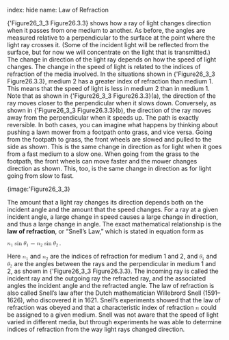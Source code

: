 index: hide
name: Law of Refraction

{'Figure26_3_3 Figure26.3.3} shows how a ray of light changes direction when it passes from one medium to another. As before, the angles are measured relative to a perpendicular to the surface at the point where the light ray crosses it. (Some of the incident light will be reflected from the surface, but for now we will concentrate on the light that is transmitted.) The change in direction of the light ray depends on how the speed of light changes. The change in the speed of light is related to the indices of refraction of the media involved. In the situations shown in {'Figure26_3_3 Figure26.3.3}, medium 2 has a greater index of refraction than medium 1. This means that the speed of light is less in medium 2 than in medium 1. Note that as shown in {'Figure26_3_3 Figure26.3.3}(a), the direction of the ray moves closer to the perpendicular when it slows down. Conversely, as shown in {'Figure26_3_3 Figure26.3.3}(b), the direction of the ray moves away from the perpendicular when it speeds up. The path is exactly reversible. In both cases, you can imagine what happens by thinking about pushing a lawn mower from a footpath onto grass, and vice versa. Going from the footpath to grass, the front wheels are slowed and pulled to the side as shown. This is the same change in direction as for light when it goes from a fast medium to a slow one. When going from the grass to the footpath, the front wheels can move faster and the mower changes direction as shown. This, too, is the same change in direction as for light going from slow to fast.


{image:'Figure26_3_3}
        

The amount that a light ray changes its direction depends both on the incident angle and the amount that the speed changes. For a ray at a given incident angle, a large change in speed causes a large change in direction, and thus a large change in angle. The exact mathematical relationship is the  **law of refraction**, or “Snell’s Law,” which is stated in equation form as

<math xmlns:q="http://cnx.rice.edu/qml/1.0" xmlns:m="http://www.w3.org/1998/Math/MathML" xmlns="http://cnx.rice.edu/cnxml"><semantics><mrow><mrow><mrow><msub><mi>n</mi><mrow><mn>1</mn></mrow></msub><mspace width="0.25em"/><mtext>sin</mtext><mspace width="0.25em"/><mrow><msub><mi>θ</mi><mrow><mn>1</mn></mrow></msub><mo stretchy="false">=</mo><msub><mi>n</mi><mrow><mn>2</mn></mrow></msub></mrow><mspace width="0.25em"/><mtext>sin</mtext><mspace width="0.25em"/><msub><mi>θ</mi><mrow><mn>2</mn></mrow></msub></mrow><mo>.</mo></mrow><mrow/></mrow><annotation encoding="StarMath 5.0"> size 12&#123;n rSub &#123; size 8&#123;1&#125; &#125; &quot;sin&quot;θ rSub &#123; size 8&#123;1&#125; &#125; =n rSub &#123; size 8&#123;2&#125; &#125; &quot;sin&quot;θ rSub &#123; size 8&#123;2&#125; &#125; &#125; &#123;&#125;</annotation></semantics></math>

Here <math xmlns:q="http://cnx.rice.edu/qml/1.0" xmlns:m="http://www.w3.org/1998/Math/MathML" xmlns="http://cnx.rice.edu/cnxml"><semantics><mrow><mrow><msub><mi>n</mi><mrow><mn>1</mn></mrow></msub></mrow><mrow/></mrow><annotation encoding="StarMath 5.0"> size 12&#123;n rSub &#123; size 8&#123;1&#125; &#125; &#125; &#123;&#125;</annotation></semantics></math> and <math xmlns:q="http://cnx.rice.edu/qml/1.0" xmlns:m="http://www.w3.org/1998/Math/MathML" xmlns="http://cnx.rice.edu/cnxml"><semantics><mrow><mrow><msub><mi>n</mi><mrow><mn>2</mn></mrow></msub></mrow><mrow/></mrow><annotation encoding="StarMath 5.0"> size 12&#123;n rSub &#123; size 8&#123;2&#125; &#125; &#125; &#123;&#125;</annotation></semantics></math> are the indices of refraction for medium 1 and 2, and <math xmlns:q="http://cnx.rice.edu/qml/1.0" xmlns:m="http://www.w3.org/1998/Math/MathML" xmlns="http://cnx.rice.edu/cnxml"><semantics><mrow><mrow><msub><mi>θ</mi><mrow><mn>1</mn></mrow></msub></mrow><mrow/></mrow><annotation encoding="StarMath 5.0"> size 12&#123;q rSub &#123; size 8&#123;1&#125; &#125; &#125; &#123;&#125;</annotation></semantics></math> and <math xmlns:q="http://cnx.rice.edu/qml/1.0" xmlns:m="http://www.w3.org/1998/Math/MathML" xmlns="http://cnx.rice.edu/cnxml"><semantics><mrow><mrow><msub><mi>θ</mi><mrow><mn>2</mn></mrow></msub></mrow><mrow/></mrow><annotation encoding="StarMath 5.0"> size 12&#123;q rSub &#123; size 8&#123;2&#125; &#125; &#125; &#123;&#125;</annotation></semantics></math> are the angles between the rays and the perpendicular in medium 1 and 2, as shown in {'Figure26_3_3 Figure26.3.3}. The incoming ray is called the incident ray and the outgoing ray the refracted ray, and the associated angles the incident angle and the refracted angle. The law of refraction is also called Snell’s law after the Dutch mathematician Willebrord Snell (1591–1626), who discovered it in 1621. Snell’s experiments showed that the law of refraction was obeyed and that a characteristic index of refraction <math xmlns:q="http://cnx.rice.edu/qml/1.0" xmlns:m="http://www.w3.org/1998/Math/MathML" xmlns="http://cnx.rice.edu/cnxml"><semantics><mrow><mrow><mi>n</mi></mrow><mrow/></mrow><annotation encoding="StarMath 5.0"> size 12&#123;n&#125; &#123;&#125;</annotation></semantics></math> could be assigned to a given medium. Snell was not aware that the speed of light varied in different media, but through experiments he was able to determine indices of refraction from the way light rays changed direction.
